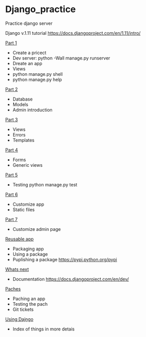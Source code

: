 # Django_practice
Practice django server

Django v.1.11 tutorial 
https://docs.djangoproject.com/en/1.11/intro/

[Part 1](https://docs.djangoproject.com/en/1.11/intro/tutorial01/)
- Create a pricect
- Dev server: python -Wall manage.py runserver
- Dreate an app
- Views
- python manage.py shell
- python manage.py help

[Part 2](https://docs.djangoproject.com/en/1.11/intro/tutorial02/)
- Database
- Models
- Admin introduction

[Part 3](https://docs.djangoproject.com/en/1.11/intro/tutorial03/)
- Views
- Errors
- Templates

[Part 4](https://docs.djangoproject.com/en/1.11/intro/tutorial04/)
- Forms
- Generic views

[Part 5](https://docs.djangoproject.com/en/1.11/intro/tutorial05/)
- Testing python manage.py test

[Part 6](https://docs.djangoproject.com/en/1.11/intro/tutorial06/)
- Customize app
- Static files

[Part 7](https://docs.djangoproject.com/en/1.11/intro/tutorial07/)
- Customize admin page

[Reusable app](https://docs.djangoproject.com/en/1.11/intro/reusable-apps/)
- Packaging app
- Using a package
- Puplishing a package https://pypi.python.org/pypi

[Whats next](https://docs.djangoproject.com/en/1.11/intro/whatsnext/)
- Documentation https://docs.djangoproject.com/en/dev/

[Paches](https://docs.djangoproject.com/en/1.11/intro/contributing/)
- Paching an app
- Testing the pach
- Git tickets

[Using Dajngo](https://docs.djangoproject.com/en/1.11/topics/)
- Index of things in more detais
